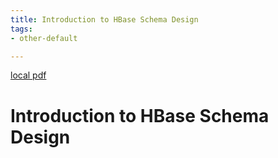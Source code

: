 ```yaml
---
title: Introduction to HBase Schema Design
tags:
- other-default

---
```


[local pdf](../../../pdfs/Introduction%20to%20HBase%20Schema%20Design.pdf)

# Introduction to HBase Schema Design
